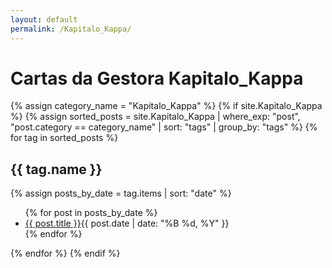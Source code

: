```yaml
---
layout: default
permalink: /Kapitalo_Kappa/
---
```


<h1>Cartas da Gestora Kapitalo_Kappa</h1>
{% assign category_name = "Kapitalo_Kappa" %}
{% if site.Kapitalo_Kappa %}
{% assign sorted_posts = site.Kapitalo_Kappa | where_exp: "post", "post.category == category_name" | sort: "tags" | group_by: "tags" %}
{% for tag in sorted_posts %}
<h2>{{ tag.name }}</h2>
{% assign posts_by_date = tag.items | sort: "date" %}
<ul>
{% for post in posts_by_date %}
<li><a href="{{ post.url | relative_url }}">{{ post.title }}</a><span>{{ post.date | date: "%B %d, %Y" }}</span></li>
{% endfor %}
</ul>
{% endfor %}
{% endif %}
